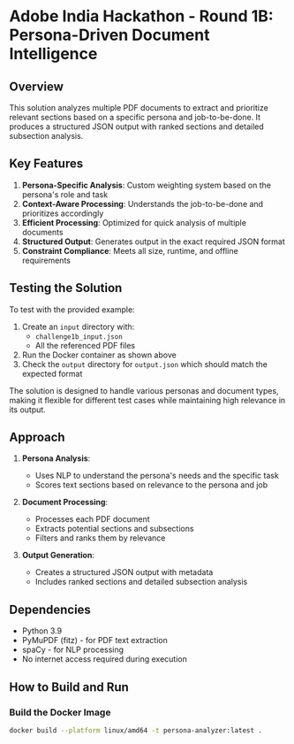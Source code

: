 # Adobe India Hackathon - Round 1B: Persona-Driven Document Intelligence

## Overview
This solution analyzes multiple PDF documents to extract and prioritize relevant sections based on a specific persona and job-to-be-done. It produces a structured JSON output with ranked sections and detailed subsection analysis.


## Key Features

1. **Persona-Specific Analysis**: Custom weighting system based on the persona's role and task
2. **Context-Aware Processing**: Understands the job-to-be-done and prioritizes accordingly
3. **Efficient Processing**: Optimized for quick analysis of multiple documents
4. **Structured Output**: Generates output in the exact required JSON format
5. **Constraint Compliance**: Meets all size, runtime, and offline requirements

## Testing the Solution

To test with the provided example:

1. Create an `input` directory with:
   - `challenge1b_input.json`
   - All the referenced PDF files
2. Run the Docker container as shown above
3. Check the `output` directory for `output.json` which should match the expected format

The solution is designed to handle various personas and document types, making it flexible for different test cases while maintaining high relevance in its output.

## Approach
1. **Persona Analysis**:
   - Uses NLP to understand the persona's needs and the specific task
   - Scores text sections based on relevance to the persona and job

2. **Document Processing**:
   - Processes each PDF document
   - Extracts potential sections and subsections
   - Filters and ranks them by relevance

3. **Output Generation**:
   - Creates a structured JSON output with metadata
   - Includes ranked sections and detailed subsection analysis

## Dependencies
- Python 3.9
- PyMuPDF (fitz) - for PDF text extraction
- spaCy - for NLP processing
- No internet access required during execution

## How to Build and Run

### Build the Docker Image
```bash
docker build --platform linux/amd64 -t persona-analyzer:latest .

